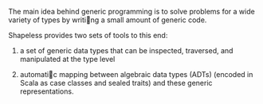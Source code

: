 The main idea behind generic programming is to solve problems for a wide variety of types by
writi􏰀ng a small amount of generic code.

Shapeless provides two sets of tools to this end:

1. a set of generic data types that can be inspected, traversed,
   and manipulated at the type level

2. automati􏰀c mapping between algebraic data types (ADTs) (encoded in Scala as case classes and sealed traits)
   and these generic representations.
